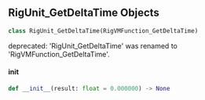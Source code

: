 ## RigUnit_GetDeltaTime Objects

```python
class RigUnit_GetDeltaTime(RigVMFunction_GetDeltaTime)
```

deprecated: 'RigUnit_GetDeltaTime' was renamed to 'RigVMFunction_GetDeltaTime'.

<a id="unreal.RigUnit_GetDeltaTime.__init__"></a>

#### __init__

```python
def __init__(result: float = 0.000000) -> None
```

<a id="unreal.RigVMFunction_GetWorldTime"></a>